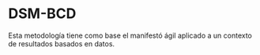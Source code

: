 # DSM-BCD
Esta metodología tiene como base el manifestó ágil aplicado a un contexto de resultados basados en datos. 
